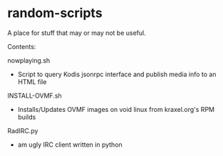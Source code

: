 # random-scripts
A place for stuff that may or may not be useful.

Contents:

nowplaying.sh
- Script to query Kodis jsonrpc interface and publish media info to an HTML file

INSTALL-OVMF.sh
- Installs/Updates OVMF images on void linux from kraxel.org's RPM builds

RadIRC.py
- am ugly IRC client written in python
